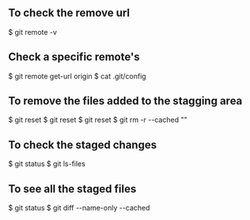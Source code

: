 ## To check the remove url 
$ git remote -v

## Check a specific remote's 
$ git remote get-url origin
$ cat .git/config

## To remove the files added to the stagging area
$ git reset
$ git reset <file>
$ git reset <director>
$ git rm -r --cached "<path from the git list names>"

## To check the staged changes
$ git status
$ git ls-files

## To see all the staged files 
$ git status
$ git diff --name-only --cached
